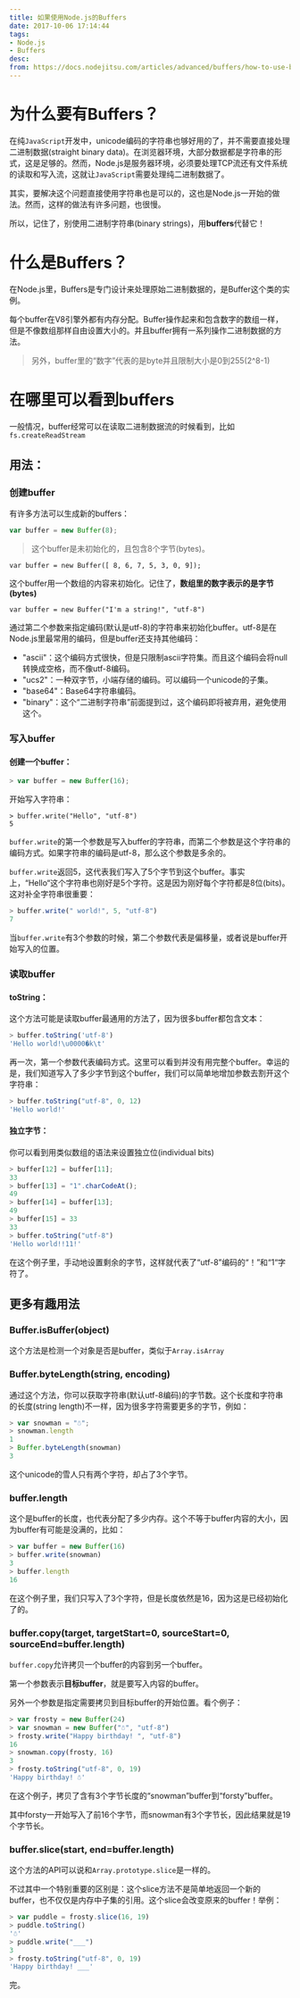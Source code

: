 ```yaml
---
title: 如果使用Node.js的Buffers
date: 2017-10-06 17:14:44
tags: 
- Node.js
- Buffers
desc: 
from: https://docs.nodejitsu.com/articles/advanced/buffers/how-to-use-buffers/
---
```


# 为什么要有Buffers？

在纯`JavaScript`开发中，unicode编码的字符串也够好用的了，并不需要直接处理二进制数据(straight binary data)。在浏览器环境，大部分数据都是字符串的形式，这是足够的。然而，Node.js是服务器环境，必须要处理TCP流还有文件系统的读取和写入流，这就让`JavaScript`需要处理纯二进制数据了。

其实，要解决这个问题直接使用字符串也是可以的，这也是Node.js一开始的做法。然而，这样的做法有许多问题，也很慢。

所以，记住了，别使用二进制字符串(binary strings)，用**buffers**代替它！

# 什么是Buffers？

在Node.js里，Buffers是专门设计来处理原始二进制数据的，是Buffer这个类的实例。

每个buffer在V8引擎外都有内存分配。Buffer操作起来和包含数字的数组一样，但是不像数组那样自由设置大小的。并且buffer拥有一系列操作二进制数据的方法。

> 另外，buffer里的“数字”代表的是byte并且限制大小是0到255(2^8-1)

# 在哪里可以看到buffers

一般情况，buffer经常可以在读取二进制数据流的时候看到，比如`fs.createReadStream`

## 用法：

### 创建buffer

有许多方法可以生成新的buffers：

```js
var buffer = new Buffer(8);
```

> 这个buffer是未初始化的，且包含8个字节(bytes)。

```
var buffer = new Buffer([ 8, 6, 7, 5, 3, 0, 9]);
```

这个buffer用一个数组的内容来初始化。记住了，**数组里的数字表示的是字节(bytes)**

```
var buffer = new Buffer("I'm a string!", "utf-8")
```

通过第二个参数来指定编码(默认是utf-8)的字符串来初始化buffer。utf-8是在Node.js里最常用的编码，但是buffer还支持其他编码：

- "ascii"：这个编码方式很快，但是只限制ascii字符集。而且这个编码会将null转换成空格，而不像utf-8编码。
- "ucs2"：一种双字节，小端存储的编码。可以编码一个unicode的子集。
- "base64"：Base64字符串编码。
- "binary"：这个“二进制字符串”前面提到过，这个编码即将被弃用，避免使用这个。

### 写入buffer

#### 创建一个buffer：

```js
> var buffer = new Buffer(16);
```

开始写入字符串：

```
> buffer.write("Hello", "utf-8")
5
```

`buffer.write`的第一个参数是写入buffer的字符串，而第二个参数是这个字符串的编码方式。如果字符串的编码是utf-8，那么这个参数是多余的。

`buffer.write`返回5，这代表我们写入了5个字节到这个buffer。事实上，“Hello“这个字符串也刚好是5个字符。这是因为刚好每个字符都是8位(bits)。这对补全字符串很重要：

```js
> buffer.write(" world!", 5, "utf-8")
7
```

当`buffer.write`有3个参数的时候，第二个参数代表是偏移量，或者说是buffer开始写入的位置。

### 读取buffer

#### toString：

这个方法可能是读取buffer最通用的方法了，因为很多buffer都包含文本：

```js
> buffer.toString('utf-8')
'Hello world!\u0000�k\t'
```

再一次，第一个参数代表编码方式。这里可以看到并没有用完整个buffer。幸运的是，我们知道写入了多少字节到这个buffer，我们可以简单地增加参数去割开这个字符串：

```js
> buffer.toString("utf-8", 0, 12)
'Hello world!'
```

#### 独立字节：

你可以看到用类似数组的语法来设置独立位(individual bits)

```js
> buffer[12] = buffer[11];
33
> buffer[13] = "1".charCodeAt();
49
> buffer[14] = buffer[13];
49
> buffer[15] = 33
33
> buffer.toString("utf-8")
'Hello world!!11!'
```

在这个例子里，手动地设置剩余的字节，这样就代表了“utf-8”编码的“！”和“1“字符了。

## 更多有趣用法

### Buffer.isBuffer(object)

这个方法是检测一个对象是否是buffer，类似于`Array.isArray`

### Buffer.byteLength(string, encoding)

通过这个方法，你可以获取字符串(默认utf-8编码)的字节数。这个长度和字符串的长度(string length)不一样，因为很多字符需要更多的字节，例如：

```js
> var snowman = "☃";
> snowman.length
1
> Buffer.byteLength(snowman)
3
```

这个unicode的雪人只有两个字符，却占了3个字节。

### buffer.length

这个是buffer的长度，也代表分配了多少内存。这个不等于buffer内容的大小，因为buffer有可能是没满的，比如：

```js
> var buffer = new Buffer(16)
> buffer.write(snowman)
3
> buffer.length
16
```

在这个例子里，我们只写入了3个字符，但是长度依然是16，因为这是已经初始化了的。

### buffer.copy(target, targetStart=0, sourceStart=0, sourceEnd=buffer.length)

`buffer.copy`允许拷贝一个buffer的内容到另一个buffer。

第一个参数表示**目标buffer**，就是要写入内容的buffer。

另外一个参数是指定需要拷贝到目标buffer的开始位置。看个例子：

```js
> var frosty = new Buffer(24)
> var snowman = new Buffer("☃", "utf-8")
> frosty.write("Happy birthday! ", "utf-8")
16
> snowman.copy(frosty, 16)
3
> frosty.toString("utf-8", 0, 19)
'Happy birthday! ☃'
```

在这个例子，拷贝了含有3个字节长度的“snowman”buffer到“forsty”buffer。

其中forsty一开始写入了前16个字节，而snowman有3个字节长，因此结果就是19个字节长。

### buffer.slice(start, end=buffer.length)

这个方法的API可以说和`Array.prototype.slice`是一样的。

不过其中一个特别重要的区别是：这个slice方法不是简单地返回一个新的buffer，也不仅仅是内存中子集的引用。这个slice会改变原来的buffer！举例：

```js
> var puddle = frosty.slice(16, 19)
> puddle.toString()
'☃'
> puddle.write("___")
3
> frosty.toString("utf-8", 0, 19)
'Happy birthday! ___'
```

完。



